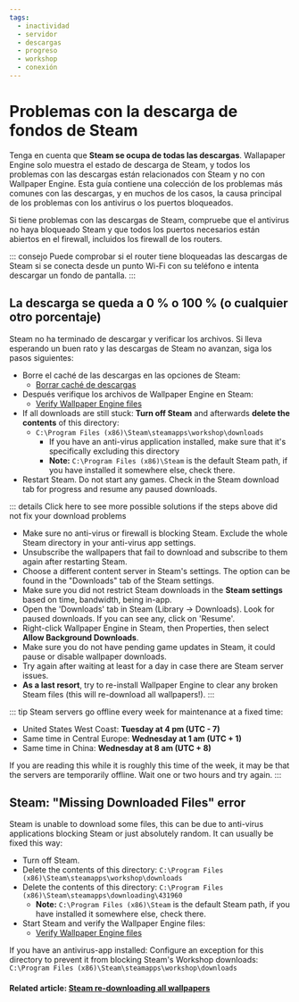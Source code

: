 ```yaml
---
tags:
  - inactividad
  - servidor
  - descargas
  - progreso
  - workshop
  - conexión
---
```


# Problemas con la descarga de fondos de Steam

Tenga en cuenta que **Steam se ocupa de todas las descargas**. Wallapaper Engine solo muestra el estado de descarga de Steam, y todos los problemas con las descargas están relacionados con Steam y no con Wallpaper Engine. Esta guía contiene una colección de los problemas más comunes con las descargas, y en muchos de los casos, la causa principal de los problemas con los antivirus o los puertos bloqueados.

Si tiene problemas con las descargas de Steam, compruebe que el antivirus no haya bloqueado Steam y que todos los puertos necesarios están abiertos en el firewall, incluidos los firewall de los routers.

::: consejo Puede comprobar si el router tiene bloqueadas las descargas de Steam si se conecta desde un punto Wi-Fi con su teléfono e intenta descargar un fondo de pantalla. :::

## La descarga se queda a 0 % o 100 % (o cualquier otro porcentaje)
Steam no ha terminado de descargar y verificar los archivos. Si lleva esperando un buen rato y las descargas de Steam no avanzan, siga los pasos siguientes:

* Borre el caché de las descargas en las opciones de Steam:
  * [Borrar caché de descargas](https://support.steampowered.com/kb_article.php?ref=3134-TIAL-4638)
* Después verifique los archivos de Wallpaper Engine en Steam:
  * [Verify Wallpaper Engine files](https://support.steampowered.com/kb_article.php?ref=2037-QEUH-3335)
* If all downloads are still stuck: **Turn off Steam** and afterwards **delete the contents** of this directory:
  * `C:\Program Files (x86)\Steam\steamapps\workshop\downloads`
    * If you have an anti-virus application installed, make sure that it's specifically excluding this directory
    * **Note:** `C:\Program Files (x86)\Steam` is the default Steam path, if you have installed it somewhere else, check there.
* Restart Steam. Do not start any games. Check in the Steam download tab for progress and resume any paused downloads.

::: details Click here to see more possible solutions if the steps above did not fix your download problems
* Make sure no anti-virus or firewall is blocking Steam. Exclude the whole Steam directory in your anti-virus app settings.
* Unsubscribe the wallpapers that fail to download and subscribe to them again after restarting Steam.
* Choose a different content server in Steam's settings. The option can be found in the "Downloads" tab of the Steam settings.
* Make sure you did not restrict Steam downloads in the **Steam settings** based on time, bandwidth, being in-app.
* Open the 'Downloads' tab in Steam (Library -> Downloads). Look for paused downloads. If you can see any, click on 'Resume'.
* Right-click Wallpaper Engine in Steam, then Properties, then select **Allow Background Downloads**.
* Make sure you do not have pending game updates in Steam, it could pause or disable wallpaper downloads.
* Try again after waiting at least for a day in case there are Steam server issues.
* **As a last resort**, try to re-install Wallpaper Engine to clear any broken Steam files (this will re-download all wallpapers!). :::

::: tip Steam servers go offline every week for maintenance at a fixed time:

* United States West Coast: **Tuesday at 4 pm (UTC - 7)**
* Same time in Central Europe: **Wednesday at 1 am (UTC + 1)**
* Same time in China: **Wednesday at 8 am (UTC + 8)**

If you are reading this while it is roughly this time of the week, it may be that the servers are temporarily offline. Wait one or two hours and try again. :::

## Steam: "Missing Downloaded Files" error

Steam is unable to download some files, this can be due to anti-virus applications blocking Steam or just absolutely random. It can usually be fixed this way:

* Turn off Steam.
* Delete the contents of this directory: `C:\Program Files (x86)\Steam\steamapps\workshop\downloads`
* Delete the contents of this directory: `C:\Program Files (x86)\Steam\steamapps\downloading\431960`
  * **Note:** `C:\Program Files (x86)\Steam` is the default Steam path, if you have installed it somewhere else, check there.
* Start Steam and verify the Wallpaper Engine files:
  * [Verify Wallpaper Engine files](https://support.steampowered.com/kb_article.php?ref=2037-QEUH-3335)

If you have an antivirus-app installed: Configure an exception for this directory to prevent it from blocking Steam's Workshop downloads: `C:\Program Files (x86)\Steam\steamapps\workshop\downloads`

#### Related article: [Steam re-downloading all wallpapers](/steam/redownload)